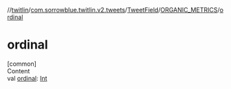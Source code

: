 //[twitlin](../../../index.md)/[com.sorrowblue.twitlin.v2.tweets](../../index.md)/[TweetField](../index.md)/[ORGANIC_METRICS](index.md)/[ordinal](ordinal.md)



# ordinal  
[common]  
Content  
val [ordinal](ordinal.md): [Int](https://kotlinlang.org/api/latest/jvm/stdlib/kotlin/-int/index.html)  



